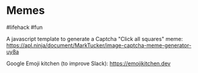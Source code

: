 # Memes

#lifehack #fun


A javascript template to generate a Captcha "Click all squares" meme:
https://apl.ninja/document/MarkTucker/image-captcha-meme-generator-uy8a

Google Emoji kitchen (to improve Slack):
https://emojikitchen.dev
